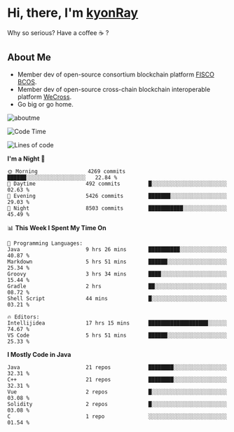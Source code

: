 # Hi, there, I'm [kyonRay](https://kyonRay.github.io)

Why so serious? Have a coffee ☕️ ?

## About Me

- Member dev of open-source consortium blockchain platform [FISCO BCOS](https://github.com/FISCO-BCOS).
- Member dev of open-source cross-chain blockchain interoperable platform [WeCross](https://github.com/WeBankBlockchain/WeCross).
- Go big or go home.

![aboutme](https://github-readme-stats.vercel.app/api?username=kyonRay&count_private=true&show_icons=true)

<!-- ![top-langs](https://github-readme-stats.vercel.app/api/top-langs/?username=kyonRay&layout=compact&hide=shell,html) -->

<!--START_SECTION:waka-->
![Code Time](http://img.shields.io/badge/Code%20Time-305%20hrs%2058%20mins-blue)

![Lines of code](https://img.shields.io/badge/From%20Hello%20World%20I%27ve%20Written-13.8%20million%20lines%20of%20code-blue)

**I'm a Night 🦉** 

```text
🌞 Morning                4269 commits        ██████░░░░░░░░░░░░░░░░░░░   22.84 % 
🌆 Daytime                492 commits         █░░░░░░░░░░░░░░░░░░░░░░░░   02.63 % 
🌃 Evening                5426 commits        ███████░░░░░░░░░░░░░░░░░░   29.03 % 
🌙 Night                  8503 commits        ███████████░░░░░░░░░░░░░░   45.49 % 
```


📊 **This Week I Spent My Time On** 

```text
💬 Programming Languages: 
Java                     9 hrs 26 mins       ██████████░░░░░░░░░░░░░░░   40.87 % 
Markdown                 5 hrs 51 mins       ██████░░░░░░░░░░░░░░░░░░░   25.34 % 
Groovy                   3 hrs 34 mins       ████░░░░░░░░░░░░░░░░░░░░░   15.44 % 
Gradle                   2 hrs               ██░░░░░░░░░░░░░░░░░░░░░░░   08.72 % 
Shell Script             44 mins             █░░░░░░░░░░░░░░░░░░░░░░░░   03.21 % 

🔥 Editors: 
Intellijidea             17 hrs 15 mins      ███████████████████░░░░░░   74.67 % 
VS Code                  5 hrs 51 mins       ██████░░░░░░░░░░░░░░░░░░░   25.33 % 
```

**I Mostly Code in Java** 

```text
Java                     21 repos            ████████░░░░░░░░░░░░░░░░░   32.31 % 
C++                      21 repos            ████████░░░░░░░░░░░░░░░░░   32.31 % 
Vue                      2 repos             █░░░░░░░░░░░░░░░░░░░░░░░░   03.08 % 
Solidity                 2 repos             █░░░░░░░░░░░░░░░░░░░░░░░░   03.08 % 
C                        1 repo              ░░░░░░░░░░░░░░░░░░░░░░░░░   01.54 % 
```




<!--END_SECTION:waka-->
